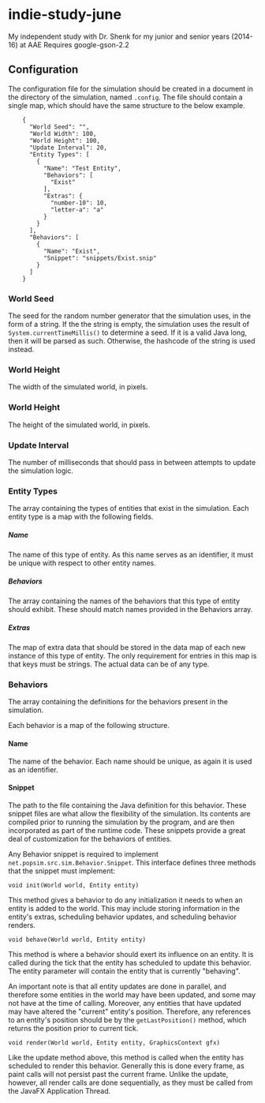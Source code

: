 indie-study-june
================

My independent study with Dr. Shenk for my junior and senior years (2014-16) at AAE
Requires google-gson-2.2

## Configuration
The configuration file for the simulation should be created in a document in the directory of the simulation, named `.config`. The file should contain a single map, which should have the same structure to the below example.

        {
          "World Seed": "",
          "World Width": 100,
          "World Height": 100,
          "Update Interval": 20,
          "Entity Types": [
            {
              "Name": "Test Entity",
              "Behaviors": [
                "Exist"
              ],
              "Extras": {
                "number-10": 10,
                "letter-a": "a"
              }
            }
          ],
          "Behaviors": [
            {
              "Name": "Exist",
              "Snippet": "snippets/Exist.snip"
            }
          ]
        }

### World Seed
The seed for the random number generator that the simulation uses, in the form of a string. If the the string is empty, the simulation uses the result of `System.currentTimeMillis()` to determine a seed. If it is a valid Java long, then it will be parsed as such. Otherwise, the hashcode of the string is used instead.

### World Height
The width of the simulated world, in pixels.

### World Height
The height of the simulated world, in pixels.

### Update Interval
The number of milliseconds that should pass in between attempts to update the simulation logic.

### Entity Types
The array containing the types of entities that exist in the simulation.
Each entity type is a map with the following fields.

##### Name
The name of this type of entity. As this name serves as an identifier, it must be unique with respect to other entity names.

##### Behaviors
The array containing the names of the behaviors that this type of entity should exhibit. These should match names provided
in the Behaviors array.

##### Extras
The map of extra data that should be stored in the data map of each new instance of this type of entity. The only requirement for
entries in this map is that keys must be strings. The actual data can be of any type.

### Behaviors
The array containing the definitions for the behaviors present in the simulation. 

Each behavior is a map of the following structure.

#### Name
The name of the behavior. Each name should be unique, as again it is used as an identifier.

#### Snippet
The path to the file containing the Java definition for this behavior.
These snippet files are what allow the flexibility of the simulation. Its contents are compiled prior to running the simulation by the program, and are then incorporated as part of the runtime code. These snippets provide a great deal of customization for the behaviors of entities.

Any Behavior snippet is required to implement `net.popsim.src.sim.Behavior.Snippet`. This interface defines three methods that the snippet must implement:

`void init(World world, Entity entity)`

This method gives a behavior to do any initialization it needs to when an entity is added to the world. This may include storing information in the entity's extras, scheduling behavior updates, and scheduling behavior renders. 

`void behave(World world, Entity entity)`

This method is where a behavior should exert its influence on an entity. It is called during the tick that the entity has scheduled to update this behavior. The entity parameter will contain the entity that is currently "behaving".

An important note is that all entity updates are done in parallel, and therefore some entities in the world may have been updated, and some may not have at the time of calling. Moreover, any entities that have updated may have altered the "current" entity's position. Therefore, any references to an entity's position should be by the `getLastPosition()` method, which returns the position prior to current tick. 

`void render(World world, Entity entity, GraphicsContext gfx)`

Like the update method above, this method is called when the entity has scheduled to render this behavior. Generally this is done every frame, as paint calls will not persist past the current frame. Unlike the update, however, all render calls are done sequentially, as they must be called from the JavaFX Application Thread. 

